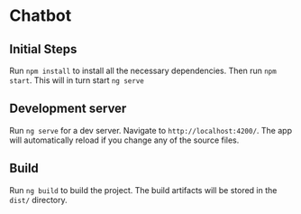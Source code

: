 # Chatbot


## Initial Steps

Run `npm install` to install all the necessary dependencies. Then run `npm start`. This will in turn start `ng serve`


## Development server

Run `ng serve` for a dev server. Navigate to `http://localhost:4200/`. The app will automatically reload if you change any of the source files.


## Build

Run `ng build` to build the project. The build artifacts will be stored in the `dist/` directory.

